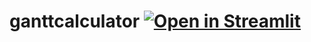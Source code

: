 # ganttcalculator [![Open in Streamlit](https://static.streamlit.io/badges/streamlit_badge_black_white.svg)](https://share.streamlit.io/wldblbll/ganttcalculator/master/gantt_calculator_app.py)